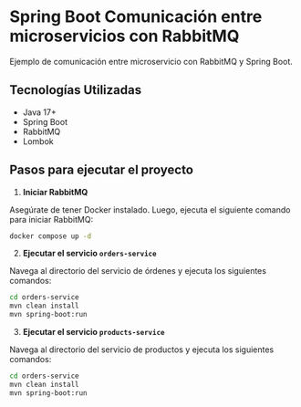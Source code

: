 # Spring Boot Comunicación entre microservicios con RabbitMQ

Ejemplo de comunicación entre microservicio con RabbitMQ y Spring Boot.

## Tecnologías Utilizadas
- Java 17+
- Spring Boot
- RabbitMQ
- Lombok

## Pasos para ejecutar el proyecto

1. **Iniciar RabbitMQ**

  Asegúrate de tener Docker instalado. Luego, ejecuta el siguiente comando para iniciar RabbitMQ:

  ```sh
  docker compose up -d
  ```

2. **Ejecutar el servicio `orders-service`**

  Navega al directorio del servicio de órdenes y ejecuta los siguientes comandos:

  ```sh
  cd orders-service
  mvn clean install
  mvn spring-boot:run
  ```

3. **Ejecutar el servicio `products-service`**

  Navega al directorio del servicio de productos y ejecuta los siguientes comandos:

  ```sh
  cd orders-service
  mvn clean install
  mvn spring-boot:run
  ```
